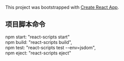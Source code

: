 This project was bootstrapped with [Create React App](https://github.com/facebookincubator/create-react-app).

## 项目脚本命令

 npm start: "react-scripts start"<br/>
 npm build: "react-scripts build",<br/>
 npm test: "react-scripts test --env=jsdom",<br/>
 npm eject: "react-scripts eject"<br/>
